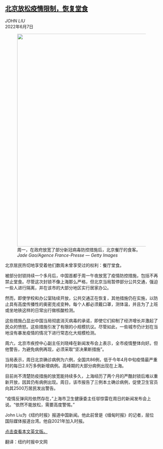 <!--1654571221000-->
[北京放松疫情限制，恢复堂食](https://cn.nytimes.com/business/20220607/beijing-covid-rules/)
------

<address>JOHN LIU</address><time pudate="2022-06-07 10:44:47" datetime="2022-06-07 10:44:47">2022年6月7日</time><figure><img src="https://images.weserv.nl/?url=static01.nyt.com/images/2022/06/06/world/06-Chinavirus/merlin_208150236_1cb68245-f45b-414a-b38e-06b03b82309c-master1050.jpg" width="1050" height="699"><figcaption>周一，在政府放宽了部分新冠病毒防控措施后，北京餐厅的食客。 <cite>Jade Gao/Agence France-Presse — Getty Images</cite></figcaption></figure><section><p>北京居民热切地享受着他们数周未曾享受过的权利：餐厅堂食。</p><p>被部分封锁持续一个多月后，中国首都于周一午夜放宽了疫情防控措施，包括不再禁止堂食。尽管这次封锁不像上海那么严格，但北京当局暂停部分公共交通，强迫一些人进行隔离，并在该市的大部分地区实行居家办公。</p><p>然而，即使学校和办公室陆续开放，公共交通正在恢复，其他措施仍在实施，以防止具有高度传播性的奥密克戎变种。每个人都必须戴口罩，测体温，并且为了上班或坐地铁这样的日常出行做核酸检测。</p><p>这些措施凸显出中国当局彻底消灭病毒的承诺，即使它们抑制了经济增长并激起了民众的愤怒。这些措施引发了有限的小规模抗议。尽管如此，一些城市仍计划在当地没有暴发疫情的情况下进行常态化大规模检测。</p><p>周六，北京市疾控中心副主任刘晓峰在新闻发布会上表示，全市疫情整体向好。但他警告，为避免病例再现，必须采取“坚决果断措施”。</p><p>当局表示，周日北京确诊病例为六例，全国共86例，低于今年4月中旬疫情最严重时的每日2.9万多例新增病例。高峰期的大部分病例出现在上海。</p><p>目前尚不清楚防疫措施的放宽能持续多久，上海经历了两个月的严酷封锁后难以重新开放，因其仍有病例出现。周日，该市报告了三例本土确诊病例，促使卫生官员向其2500万居民发出警告。</p><p>“疫情反弹风险依然存在，”上海市卫生健康委主任邬惊雷在周日的新闻发布会上说。“依然不能放松，需要高度警惕。”</p></section><footer><p>John Liu为《纽约时报》报道中国新闻。他此前曾是《缅甸时报》的记者，层位国际媒体报道台湾。他自2021年加入时报。</p><p><a rel="nofollow" target="_blank" href="https://www.nytimes.com/2022/06/06/business/beijing-covid-rules.html">点击查看本文英文版。</a></p><p>翻译：纽约时报中文网</p></footer>
